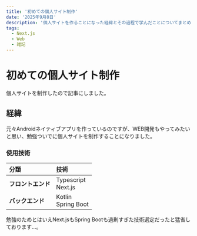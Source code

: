 ```yaml
---
title: '初めての個人サイト制作'
date: '2025年9月8日'
description: '個人サイトを作ることになった経緯とその過程で学んだことについてまとめました。'
tags: 
  - Next.js
  - Web
  - 雑記
---
```


# 初めての個人サイト制作

個人サイトを制作したので記事にしました。

## 経緯
元々Androidネイティブアプリを作っているのですが、WEB開発もやってみたいと思い、勉強ついでに個人サイトを制作することになりました。

### 使用技術
|分類|技術|
| :--- | :--- |
| **フロントエンド** | Typescript<br>Next.js |
| **バックエンド** | Kotlin<br>Spring Boot |

勉強のためとはいえNext.jsもSpring Bootも過剰すぎた技術選定だったと猛省しております...。